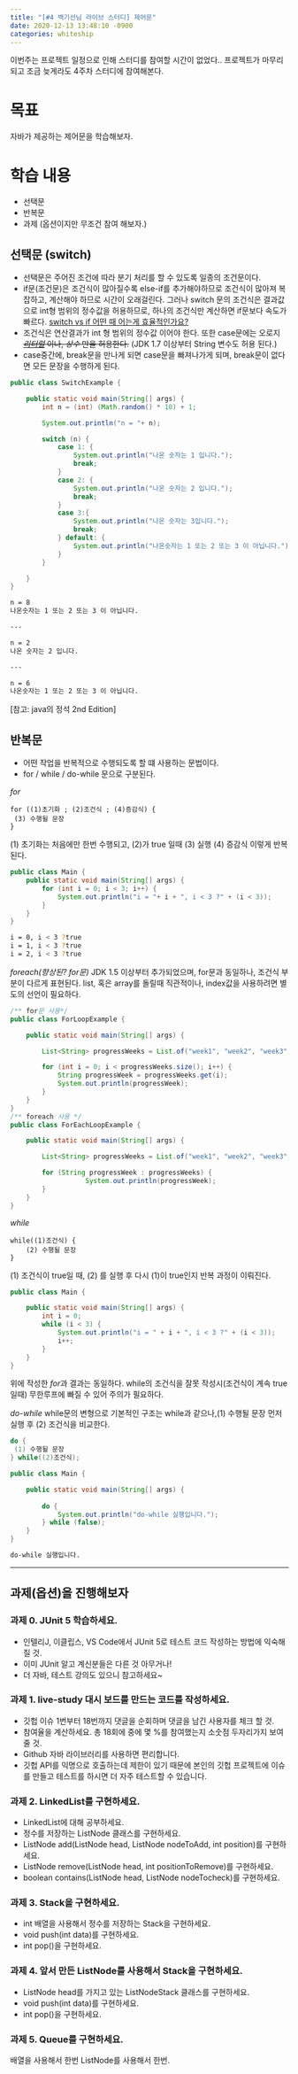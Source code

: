 ```yaml
---
title: "[#4 백기선님 라이브 스터디] 제어문"
date: 2020-12-13 13:48:10 -0900
categories: whiteship
---
```


이번주는 프로젝트 일정으로 인해 스터디를 참여할 시간이 없었다..
프로젝트가 마무리되고 조금 늦게라도 4주차 스터디에 참여해본다.

# 목표
자바가 제공하는 제어문을 학습해보자.

# 학습 내용
* 선택문
* 반복문
* 과제 (옵션이지만 무조건 참여 해보자.)

## 선택문 (switch)
 - 선택문은 주어진 조건에 따라 분기 처리를 할 수 있도록 일종의 조건문이다.
 - if문(조건문)은 조건식이 많아질수록 else-if를 추가해야하므로 조건식이 많아져 복잡하고, 계산해야 하므로 시간이 오래걸린다. 그러나 switch 문의 조건식은 결과값으로 int형 범위의 정수값을 허용하므로, 하나의 조건식만 계산하면 if문보다 속도가 빠르다. [switch vs if 어떤 때 어는게 효율적인가요?](https://kldp.org/node/62262)
 - 조건식은 연산결과가 int 형 범위의 정수값 이어야 한다. 또한 case문에는 오로지 ~~*[리터럴](https://giyeon95.github.io/whiteship/whiteship_study_week02/)* 이나, *상수* 만을 허용한다.~~ (JDK 1.7 이상부터 String 변수도 허용 된다.)
 - case중간에, break문을 만나게 되면 case문을 빠져나가게 되며, break문이 없다면 모든 문장을 수행하게 된다.
 
 
```java
public class SwitchExample {

    public static void main(String[] args) {
        int n = (int) (Math.random() * 10) + 1;

        System.out.println("n = "+ n);

        switch (n) {
            case 1: {
                System.out.println("나온 숫자는 1 입니다.");
                break;
            }
            case 2: {
                System.out.println("나온 숫자는 2 입니다.");
                break;
            }
            case 3:{
                System.out.println("나온 숫자는 3입니다.");
                break;
            } default: {
                System.out.println("나온숫자는 1 또는 2 또는 3 이 아닙니다.");
            }
        }

    }
}
```


```bash
n = 8
나온숫자는 1 또는 2 또는 3 이 아닙니다.

---

n = 2
나온 숫자는 2 입니다.

---

n = 6
나온숫자는 1 또는 2 또는 3 이 아닙니다.

```

[참고: java의 정석 2nd Edition]

 

## 반복문
* 어떤 작업을 반복적으로 수행되도록 할 떄 사용하는 문법이다.
* for / while / do-while 문으로 구분된다.

*for*
```
for ((1)초기화 ; (2)조건식 ; (4)증감식) {
 (3) 수행될 문장
}
```
(1) 초기화는 처음에만 한번 수행되고, (2)가 true 일때 (3) 실행 (4) 증감식 이렇게 반복된다.

```java
public class Main {
    public static void main(String[] args) {
        for (int i = 0; i < 3; i++) {
            System.out.println("i = "+ i + ", i < 3 ?" + (i < 3));
        }
    }
}
```

```bash
i = 0, i < 3 ?true
i = 1, i < 3 ?true
i = 2, i < 3 ?true
```

*foreach(향상된? for문)*
JDK 1.5 이상부터 추가되었으며, for문과 동일하나, 조건식 부분이 다르게 표현된다.
list, 혹은 array를 돌릴때 직관적이나, index값을 사용하려면 별도의 선언이 필요하다.

```java
/** for문 사용*/
public class ForLoopExample {

    public static void main(String[] args) {

        List<String> progressWeeks = List.of("week1", "week2", "week3", "week4");

        for (int i = 0; i < progressWeeks.size(); i++) {
            String progressWeek = progressWeeks.get(i);
            System.out.println(progressWeek);
        }
    }
}
/** foreach 사용 */
public class ForEachLoopExample {

    public static void main(String[] args) {

        List<String> progressWeeks = List.of("week1", "week2", "week3", "week4");

        for (String progressWeek : progressWeeks) {
                   System.out.println(progressWeek);
        }
    }
}
```

*while*
```
while((1)조건식) {
    (2) 수행될 문장
}
```
(1) 조건식이 true일 때, (2) 를 실행 후 다시 (1)이 true인지 반복 과정이 이뤄진다.

```java
public class Main {

    public static void main(String[] args) {
        int i = 0;
        while (i < 3) {
            System.out.println("i = " + i + ", i < 3 ?" + (i < 3));
            i++;
        }
    }
}
```
위에 작성한 *for*과 결과는 동일하다.
while의 조건식을 잘못 작성시(조건식이 계속 true 일때) 무한루프에 빠질 수 있어 주의가 필요하다.


*do-while*
while문의 변형으로 기본적인 구조는 while과 같으나,(1) 수행될 문장 먼저 실행 후 (2) 조건식을 비교한다.
```java
do {
 (1) 수행될 문장
} while((2)조건식);
```

```java
public class Main {

    public static void main(String[] args) {
        
        do {
            System.out.println("do-while 실행입니다.");
        } while (false);
    }
}
```

```bash
do-while 실행입니다.
```


--- 
## 과제(옵션)을 진행해보자

### 과제 0. JUnit 5 학습하세요.
* 인텔리J, 이클립스, VS Code에서 JUnit 5로 테스트 코드 작성하는 방법에 익숙해 질 것.
* 이미 JUnit 알고 계신분들은 다른 것 아무거나!
* 더 자바, 테스트 강의도 있으니 참고하세요~


### 과제 1. live-study 대시 보드를 만드는 코드를 작성하세요.
* 깃헙 이슈 1번부터 18번까지 댓글을 순회하며 댓글을 남긴 사용자를 체크 할 것.
* 참여율을 계산하세요. 총 18회에 중에 몇 %를 참여했는지 소숫점 두자리가지 보여줄 것.
* Github 자바 라이브러리를 사용하면 편리합니다.
* 깃헙 API를 익명으로 호출하는데 제한이 있기 때문에 본인의 깃헙 프로젝트에 이슈를 만들고 테스트를 하시면 더 자주 테스트할 수 있습니다.


### 과제 2. LinkedList를 구현하세요.
* LinkedList에 대해 공부하세요.
* 정수를 저장하는 ListNode 클래스를 구현하세요.
* ListNode add(ListNode head, ListNode nodeToAdd, int position)를 구현하세요.
* ListNode remove(ListNode head, int positionToRemove)를 구현하세요.
* boolean contains(ListNode head, ListNode nodeTocheck)를 구현하세요.

### 과제 3. Stack을 구현하세요.
* int 배열을 사용해서 정수를 저장하는 Stack을 구현하세요.
* void push(int data)를 구현하세요.
* int pop()을 구현하세요.

### 과제 4. 앞서 만든 ListNode를 사용해서 Stack을 구현하세요.
* ListNode head를 가지고 있는 ListNodeStack 클래스를 구현하세요.
* void push(int data)를 구현하세요.
* int pop()을 구현하세요.

### 과제 5. Queue를 구현하세요.
배열을 사용해서 한번
ListNode를 사용해서 한번.
